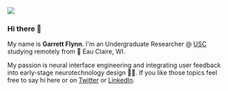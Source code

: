 <a align="center" href="http://garrettflynn.com"><img src="https://github.com/GarrettMFlynn/garrettmflynn/blob/master/brain.gif"/></a>

### Hi there 👋

My name is **Garrett Flynn**. I'm an Undergraduate Researcher @ [USC](https://usc.edu) studying remotely from 🐄 Eau Claire, WI.

My passion is neural interface engineering and integrating user feedback into early-stage neurotechnology design 🧠📲. If you like those topics feel free to say hi here or on [Twitter](https://twitter.com/garrettmflynn) or [LinkedIn](https://linkedin.com/in/garrettmflynn).
